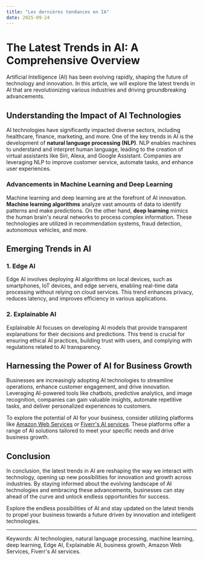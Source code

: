 ```yaml
---
title: "Les dernières tendances en IA"
date: 2025-09-24
---
```


# The Latest Trends in AI: A Comprehensive Overview

Artificial Intelligence (AI) has been evolving rapidly, shaping the future of technology and innovation. In this article, we will explore the latest trends in AI that are revolutionizing various industries and driving groundbreaking advancements.

## Understanding the Impact of AI Technologies

AI technologies have significantly impacted diverse sectors, including healthcare, finance, marketing, and more. One of the key trends in AI is the development of **natural language processing (NLP)**. NLP enables machines to understand and interpret human language, leading to the creation of virtual assistants like Siri, Alexa, and Google Assistant. Companies are leveraging NLP to improve customer service, automate tasks, and enhance user experiences.

### Advancements in Machine Learning and Deep Learning

Machine learning and deep learning are at the forefront of AI innovation. **Machine learning algorithms** analyze vast amounts of data to identify patterns and make predictions. On the other hand, **deep learning** mimics the human brain's neural networks to process complex information. These technologies are utilized in recommendation systems, fraud detection, autonomous vehicles, and more.

## Emerging Trends in AI

### 1. Edge AI

Edge AI involves deploying AI algorithms on local devices, such as smartphones, IoT devices, and edge servers, enabling real-time data processing without relying on cloud services. This trend enhances privacy, reduces latency, and improves efficiency in various applications.

### 2. Explainable AI

Explainable AI focuses on developing AI models that provide transparent explanations for their decisions and predictions. This trend is crucial for ensuring ethical AI practices, building trust with users, and complying with regulations related to AI transparency.

## Harnessing the Power of AI for Business Growth

Businesses are increasingly adopting AI technologies to streamline operations, enhance customer engagement, and drive innovation. Leveraging AI-powered tools like chatbots, predictive analytics, and image recognition, companies can gain valuable insights, automate repetitive tasks, and deliver personalized experiences to customers.

To explore the potential of AI for your business, consider utilizing platforms like [Amazon Web Services](https://www.amazon.fr/amazonprime?_encoding=UTF8&primeCampaignId=prime_assoc_ft&tag=zenzen0d-21France) or [Fiverr's AI services](https://go.fiverr.com/visit/?bta=1071918&brand=fiverrmarketplace). These platforms offer a range of AI solutions tailored to meet your specific needs and drive business growth.

## Conclusion

In conclusion, the latest trends in AI are reshaping the way we interact with technology, opening up new possibilities for innovation and growth across industries. By staying informed about the evolving landscape of AI technologies and embracing these advancements, businesses can stay ahead of the curve and unlock endless opportunities for success.

Explore the endless possibilities of AI and stay updated on the latest trends to propel your business towards a future driven by innovation and intelligent technologies. 

---
Keywords: AI technologies, natural language processing, machine learning, deep learning, Edge AI, Explainable AI, business growth, Amazon Web Services, Fiverr's AI services.